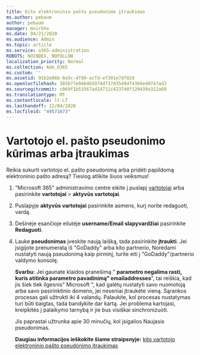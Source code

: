 ```yaml
---
title: Kito elektroninio pašto pseudonimo įtraukimas
ms.author: pebaum
author: pebaum
manager: mnirkhe
ms.date: 04/21/2020
ms.audience: Admin
ms.topic: article
ms.service: o365-administration
ROBOTS: NOINDEX, NOFOLLOW
localization_priority: Normal
ms.collection: Adm_O365
ms.custom: ''
ms.assetid: 91b2e06b-0a5c-4f89-acfd-ef301e7df82d
ms.openlocfilehash: 303b77e9464b5974d737d3549df4366ed0747ad3
ms.sourcegitcommit: c069f1b53567ad14711c423740f120439a312a60
ms.translationtype: MT
ms.contentlocale: lt-LT
ms.lasthandoff: 12/04/2020
ms.locfileid: "49571673"
---
```

# <a name="create-or-add-an-email-alias-for-a-user"></a>Vartotojo el. pašto pseudonimo kūrimas arba įtraukimas

Reikia sukurti vartotojo el. pašto pseudonimą arba pridėti papildomą elektroninio pašto adresą? Tiesiog atlikite šiuos veiksmus!
  
1. "Microsoft 365" administravimo centre eikite į puslapį [vartotojai](https://go.microsoft.com/fwlink/p/?linkid=834822) arba pasirinkite **vartotojai**  >  **aktyvūs vartotojai**.
    
2. Puslapyje **aktyvūs vartotojai** pasirinkite asmens, kurį norite redaguoti, vardą. 
    
3. Dešinėje esančioje eilutėje **username/Email slapyvardžiai** pasirinkite **Redaguoti**.
    
4. Lauke **pseudonimas** įveskite naują laišką, tada pasirinkite **įtraukti**. Jei įsigijote prenumeratą iš "GoDaddy" arba kito partnerio, Norėdami nustatyti naują pseudonimą kaip pirminį, turite eiti į "GoDaddy"/partnerio valdymo konsolę. 
    
    **Svarbu**: Jei gaunate klaidos pranešimą " **parametro negalima rasti, kuris atitinka parametro pavadinimą" emailaddresses**", tai reiškia, kad jis šiek tiek ilgesnis" Microsoft ", kad galėtų nustatyti savo nuomotoją arba savo pasirinktinio domeno, jei neseniai įtraukėte vieną. Sąrankos procesas gali užtrukti iki 4 valandų. Palaukite, kol procesas nustatymas turi būti baigtas, tada bandykite dar kartą. Jei problema kartojasi, kreipkitės į palaikymo tarnybą ir jie bus visiškai sinchronizuoti.
    
    Jis paprastai užtrunka apie 30 minučių, kol įsigalios Naujasis pseudonimas.
    
    **Daugiau informacijos ieškokite šiame straipsnyje:** [kito vartotojo elektroninio pašto pseudonimo įtraukimas](https://docs.microsoft.com/microsoft-365/admin/email/add-another-email-alias-for-a-user)
    


